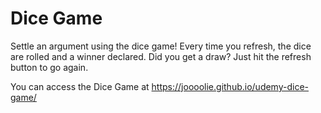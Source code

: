 # Dice Game
Settle an argument using the dice game! Every time you refresh, the dice are rolled and a winner declared. Did you get a draw? Just hit the refresh button to go again.

You can access the Dice Game at https://joooolie.github.io/udemy-dice-game/
